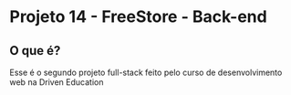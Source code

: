 # Projeto 14 - FreeStore - Back-end

## O que é?
Esse é o segundo projeto full-stack feito pelo curso de desenvolvimento web na Driven Education